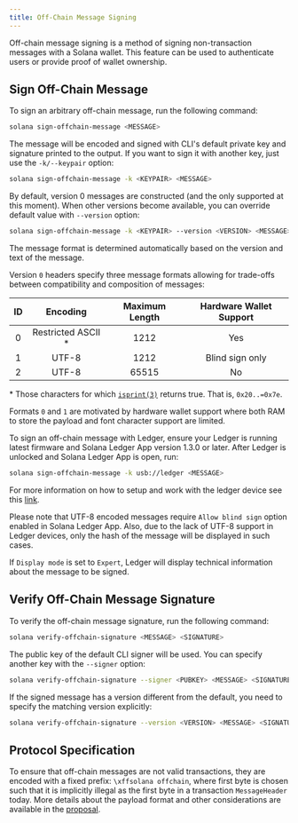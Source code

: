 ```yaml
---
title: Off-Chain Message Signing
---
```


Off-chain message signing is a method of signing non-transaction messages with a Solana wallet. This feature can be used to authenticate users or provide proof of wallet ownership.

## Sign Off-Chain Message

To sign an arbitrary off-chain message, run the following command:

```bash
solana sign-offchain-message <MESSAGE>
```

The message will be encoded and signed with CLI's default private key and signature printed to the output. If you want to sign it with another key, just use the `-k/--keypair` option:

```bash
solana sign-offchain-message -k <KEYPAIR> <MESSAGE>
```

By default, version 0 messages are constructed (and the only supported at this moment). When other versions become available, you can override default value with `--version` option:

```bash
solana sign-offchain-message -k <KEYPAIR> --version <VERSION> <MESSAGE>
```

The message format is determined automatically based on the version and text of the message.

Version `0` headers specify three message formats allowing for trade-offs between
compatibility and composition of messages:

| ID  |      Encoding       | Maximum Length | Hardware Wallet Support |
| :-: | :-----------------: | :------------: | :---------------------: |
|  0  | Restricted ASCII \* |      1212      |           Yes           |
|  1  |        UTF-8        |      1212      |     Blind sign only     |
|  2  |        UTF-8        |     65515      |           No            |

\* Those characters for which [`isprint(3)`](https://linux.die.net/man/3/isprint)
returns true. That is, `0x20..=0x7e`.

Formats `0` and `1` are motivated by hardware wallet support where both RAM to store the payload and font character support are limited.

To sign an off-chain message with Ledger, ensure your Ledger is running latest firmware and Solana Ledger App version 1.3.0 or later. After Ledger is unlocked and Solana Ledger App is open, run:

```bash
solana sign-offchain-message -k usb://ledger <MESSAGE>
```

For more information on how to setup and work with the ledger device see this [link](../wallet-guide/hardware-wallets/ledger.md).

Please note that UTF-8 encoded messages require `Allow blind sign` option enabled in Solana Ledger App. Also, due to the lack of UTF-8 support in Ledger devices, only the hash of the message will be displayed in such cases.

If `Display mode` is set to `Expert`, Ledger will display technical information about the message to be signed.

## Verify Off-Chain Message Signature

To verify the off-chain message signature, run the following command:

```bash
solana verify-offchain-signature <MESSAGE> <SIGNATURE>
```

The public key of the default CLI signer will be used. You can specify another key with the `--signer` option:

```bash
solana verify-offchain-signature --signer <PUBKEY> <MESSAGE> <SIGNATURE>
```

If the signed message has a version different from the default, you need to specify the matching version explicitly:

```bash
solana verify-offchain-signature --version <VERSION> <MESSAGE> <SIGNATURE>
```

## Protocol Specification

To ensure that off-chain messages are not valid transactions, they are encoded with a fixed prefix: `\xffsolana offchain`, where first byte is chosen such that it is implicitly illegal as the first byte in a transaction `MessageHeader` today. More details about the payload format and other considerations are available in the [proposal](https://github.com/solana-labs/solana/blob/e80f67dd58b7fa3901168055211f346164efa43a/docs/src/proposals/off-chain-message-signing.md).
